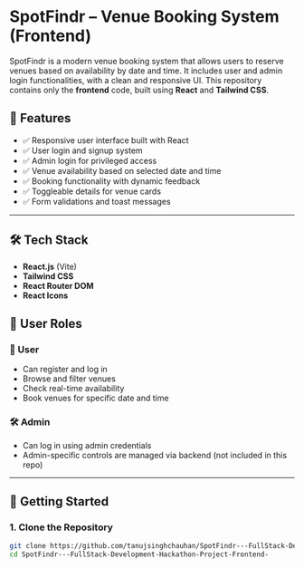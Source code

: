 # SpotFindr – Venue Booking System (Frontend)

SpotFindr is a modern venue booking system that allows users to reserve venues based on availability by date and time. It includes user and admin login functionalities, with a clean and responsive UI. This repository contains only the **frontend** code, built using **React** and **Tailwind CSS**.

## 📌 Features

- ✅ Responsive user interface built with React
- ✅ User login and signup system
- ✅ Admin login for privileged access
- ✅ Venue availability based on selected date and time
- ✅ Booking functionality with dynamic feedback
- ✅ Toggleable details for venue cards
- ✅ Form validations and toast messages

---

## 🛠️ Tech Stack

- **React.js** (Vite)
- **Tailwind CSS**
- **React Router DOM**
- **React Icons**


## 🔐 User Roles

### 👤 User
- Can register and log in
- Browse and filter venues
- Check real-time availability
- Book venues for specific date and time

### 🛠️ Admin
- Can log in using admin credentials
- Admin-specific controls are managed via backend (not included in this repo)

---

## 🚀 Getting Started

### 1. Clone the Repository

```bash
git clone https://github.com/tanujsinghchauhan/SpotFindr---FullStack-Development-Hackathon-Project-Frontend-
cd SpotFindr---FullStack-Development-Hackathon-Project-Frontend-
